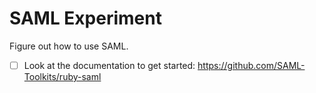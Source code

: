 # SAML Experiment

Figure out how to use SAML.

- [ ] Look at the documentation to get started: <https://github.com/SAML-Toolkits/ruby-saml>
